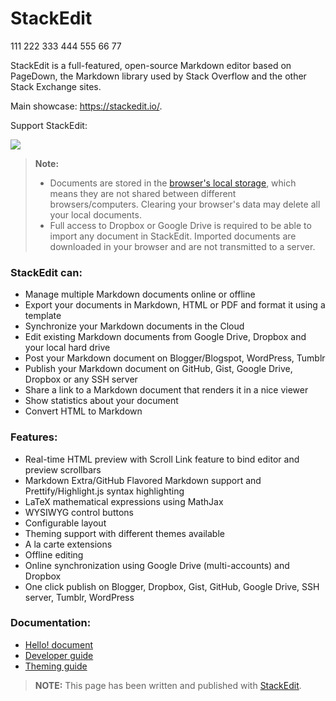 StackEdit
=========

111
222
333
444
555
66
77

StackEdit is a full-featured, open-source Markdown editor based on PageDown, the Markdown library used by Stack Overflow and the other Stack Exchange sites.

Main showcase: https://stackedit.io/.

Support StackEdit:

[![](https://cdn.monetizejs.com/resources/button-32.png)](https://monetizejs.com/authorize?client_id=ESTHdCYOi18iLhhO&summary=true)

> **Note:**
>
> - Documents are stored in the [browser's local storage][1], which means they are not shared between different browsers/computers. Clearing your browser's data may delete all your local documents.
> - Full access to Dropbox or Google Drive is required to be able to import any document in StackEdit. Imported documents are downloaded in your browser and are not transmitted to a server.

### StackEdit can:

 - Manage multiple Markdown documents online or offline
 - Export your documents in Markdown, HTML or PDF and format it using a template
 - Synchronize your Markdown documents in the Cloud
 - Edit existing Markdown documents from Google Drive, Dropbox and your local hard drive
 - Post your Markdown document on Blogger/Blogspot, WordPress, Tumblr
 - Publish your Markdown document on GitHub, Gist, Google Drive, Dropbox or any SSH server
 - Share a link to a Markdown document that renders it in a nice viewer
 - Show statistics about your document
 - Convert HTML to Markdown

### Features:

 - Real-time HTML preview with Scroll Link feature to bind editor and preview scrollbars
 - Markdown Extra/GitHub Flavored Markdown support and Prettify/Highlight.js syntax highlighting
 - LaTeX mathematical expressions using MathJax
 - WYSIWYG control buttons
 - Configurable layout
 - Theming support with different themes available
 - A la carte extensions
 - Offline editing
 - Online synchronization using Google Drive (multi-accounts) and Dropbox
 - One click publish on Blogger, Dropbox, Gist, GitHub, Google Drive, SSH server, Tumblr, WordPress

### Documentation:

 - [Hello! document][2]
 - [Developer guide][3]
 - [Theming guide][4]

> **NOTE:** This page has been written and published with [StackEdit][5].


  [1]: https://developer.mozilla.org/en-US/docs/Web/Guide/DOM/Storage#localStorage
  [2]: https://github.com/benweet/stackedit/blob/master/public/res/WELCOME.md#welcome-to-stackedit---welcome "Welcome document"
  [3]: https://github.com/benweet/stackedit/blob/master/doc/developer-guide.md#developer-guide "Developer guide"
  [4]: https://github.com/benweet/stackedit/blob/master/doc/theming.md#stackedit-theming-guide "Theming guide"
  [5]: https://stackedit.io/ "StackEdit"